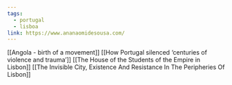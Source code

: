 ```yaml
---
tags:
  - portugal
  - lisboa
link: https://www.ananaomidesousa.com/
---
```

[[Angola - birth of a movement]]
[[How Portugal silenced ‘centuries of violence and trauma’]]
[[The House of the Students of the Empire in Lisbon]]
[[The Invisible City, Existence And Resistance In The Peripheries Of Lisbon]]
